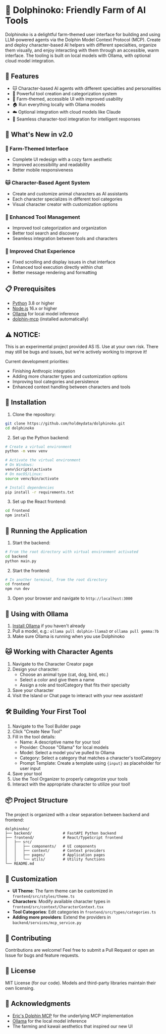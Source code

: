 # 🐬 Dolphinoko: Friendly Farm of AI Tools

Dolphinoko is a delightful farm-themed user interface for building and using LLM-powered agents via the Dolphin Model Context Protocol (MCP). Create and deploy character-based AI helpers with different specialties, organize them visually, and enjoy interacting with them through an accessible, warm interface. The tooling is built on local models with Ollama, with optional cloud model integration.

## 🚀 Features

- 🐱 Character-based AI agents with different specialties and personalities
- 🧰 Powerful tool creation and categorization system 
- 🌾 Farm-themed, accessible UI with improved usability
- 🏠 Run everything locally with Ollama models
- ☁️ Optional integration with cloud models like Claude
- 🔄 Seamless character-tool integration for intelligent responses

## 🌟 What's New in v2.0

### 🌾 Farm-Themed Interface
- Complete UI redesign with a cozy farm aesthetic
- Improved accessibility and readability
- Better mobile responsiveness

### 🐱 Character-Based Agent System
- Create and customize animal characters as AI assistants
- Each character specializes in different tool categories
- Visual character creator with customization options

### 🧰 Enhanced Tool Management
- Improved tool categorization and organization
- Better tool search and discovery
- Seamless integration between tools and characters

### 💬 Improved Chat Experience
- Fixed scrolling and display issues in chat interface
- Enhanced tool execution directly within chat
- Better message rendering and formatting

## 📋 Prerequisites

- [Python](https://www.python.org/) 3.8 or higher
- [Node.js](https://nodejs.org/) 16.x or higher
- [Ollama](https://ollama.ai/) for local model inference
- [dolphin-mcp](https://github.com/cognitivecomputations/dolphin-mcp) (installed automatically)

## ⚠️ NOTICE:
This is an experimental project provided AS IS. Use at your own risk. There may still be bugs and issues, but we're actively working to improve it!

Current development priorities:
- Finishing Anthropic integration
- Adding more character types and customization options
- Improving tool categories and persistence
- Enhanced context handling between characters and tools

## 🔧 Installation

1. Clone the repository:

```bash
git clone https://github.com/holdmydata/dolphinoko.git
cd dolphinoko
```

2. Set up the Python backend:

```bash
# Create a virtual environment
python -m venv venv

# Activate the virtual environment
# On Windows:
venv\Scripts\activate
# On macOS/Linux:
source venv/bin/activate

# Install dependencies
pip install -r requirements.txt
```

3. Set up the React frontend:

```bash
cd frontend
npm install
```

## 🚀 Running the Application

1. Start the backend:

```bash
# From the root directory with virtual environment activated
cd backend
python main.py
```

2. Start the frontend:

```bash
# In another terminal, from the root directory
cd frontend
npm run dev
```

3. Open your browser and navigate to `http://localhost:3000`

## 🔄 Using with Ollama

1. [Install Ollama](https://ollama.ai/download) if you haven't already
2. Pull a model, e.g.: `ollama pull dolphin-llama3` or `ollama pull gemma:7b`
3. Make sure Ollama is running when you use Dolphinoko

## 🐱 Working with Character Agents

1. Navigate to the Character Creator page
2. Design your character:
   - Choose an animal type (cat, dog, bird, etc.)
   - Select a color and give them a name
   - Assign a role and toolCategory that fits their specialty
3. Save your character
4. Visit the Island or Chat page to interact with your new assistant!

## 🛠️ Building Your First Tool

1. Navigate to the Tool Builder page
2. Click "Create New Tool"
3. Fill in the tool details:
   - Name: A descriptive name for your tool
   - Provider: Choose "Ollama" for local models
   - Model: Select a model you've pulled to Ollama
   - Category: Select a category that matches a character's toolCategory
   - Prompt Template: Create a template using `{input}` as placeholder for user input
4. Save your tool
5. Use the Tool Organizer to properly categorize your tools
6. Interact with the appropriate character to utilize your tool!

## 📦 Project Structure

The project is organized with a clear separation between backend and frontend:

```
dolphinoko/
├── backend/              # FastAPI Python backend
├── frontend/             # React/TypeScript frontend
│   ├── src/
│   │   ├── components/   # UI components
│   │   ├── context/      # Context providers
│   │   ├── pages/        # Application pages
│   │   └── utils/        # Utility functions
└── README.md
```

## 📝 Customization

- **UI Theme**: The farm theme can be customized in `frontend/src/styles/theme.ts`
- **Characters**: Modify available character types in `frontend/src/context/CharacterContext.tsx`
- **Tool Categories**: Edit categories in `frontend/src/types/categories.ts`
- **Adding more providers**: Extend the providers in `backend/services/mcp_service.py`

## 👥 Contributing

Contributions are welcome! Feel free to submit a Pull Request or open an Issue for bugs and feature requests.

## 📄 License

MIT License (for our code). Models and third-party libraries maintain their own licensing.

## 🙏 Acknowledgments

- [Eric's Dolphin MCP](https://github.com/cognitivecomputations/dolphin-mcp) for the underlying MCP implementation
- [Ollama](https://ollama.ai/) for the local model inference
- The farming and kawaii aesthetics that inspired our new UI
